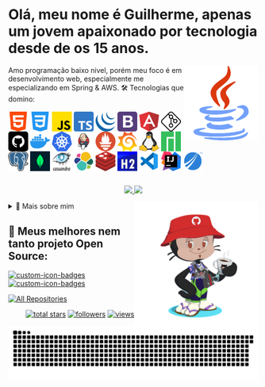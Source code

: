 # Olá, meu nome é Guilherme, apenas um jovem apaixonado por tecnologia desde de os 15 anos.
<img align="right" height="150" width="150" src="/assets/devs.gif"/>
Amo programação baixo nivel, porém meu foco é em desenvolvimento web, especialmente me especializando em Spring & AWS. 🛠 Tecnologias que domino:
<div style="display: inline_block"><br>
  <img align="center" height="40" width="40" src="/assets/html.png">
  <img align="center" height="40" width="40" src="/assets/css.png">
  <img align="center" height="40" width="40" src="/assets/js.png">
  <img align="center" height="40" width="40" src="/assets/ts.png">
  <img align="center" height="40" width="40" src="/assets/jquery.png">
  <img align="center" height="40" width="40" src="/assets/bootstrap.png">
  <img align="center" height="40" width="40" src="/assets/angular.png">
  <img align="center" height="40" width="40" src="/assets/git.png">
  <img align="center" height="40" width="40" src="/assets/github.png">
  <img align="center" height="40" width="40" src="/assets/docker.png">
  <img align="center" height="40" width="40" src="/assets/kubernates.png">
  <img align="center" height="40" width="40" src="/assets/jenkins.png">
  <img align="center" height="40" width="40" src="/assets/promethues.png">
  <img align="center" height="40" width="40" src="/assets/grafana.png">
  <img align="center" height="40" width="40" src="/assets/linux.png">
  <img align="center" height="40" width="40" src="/assets/manjaro.png">
  <img align="center" height="40" width="40" src="/assets/postgresql.png">
  <img align="center" height="40" width="40" src="/assets/mongodb.png">
  <img align="center" height="40" width="40" src="/assets/cassandra.png">
  <img align="center" height="40" width="40" src="/assets/elastic search.png">
  <img align="center" height="40" width="40" src="/assets/redis.png">
  <img align="center" height="40" width="40" src="/assets/h2.png">
  <img align="center" height="40" width="40" src="/assets/vscode.png">
  <img align="center" height="40" width="40" src="/assets/intellij.png">
  <img align="center" height="40" width="40" src="/assets/jaspersoft.png">
</div>
<div style="clear: both;"></div><div style="clear: both;"></div>

##
<p align="center">
<a href="https://github.com/jeniblodev">
  <img height="180em" src="https://github-readme-stats-eight-theta.vercel.app/api?username=GuilhermeLuisFranca404&show_icons=true&theme=algolia&include_all_commits=true&count_private=true"/>
  <img height="180em" src="https://github-readme-stats-eight-theta.vercel.app/api/top-langs/?username=GuilhermeLuisFranca404&layout=compact&langs_count=8&theme=highcontrast"/>
</a>
</p>
<div style="clear: both;"></div><div style="clear: both;"></div>

<img align="right" width="250px" src="/assets/octocat.png">

<details>
  <summary>🧑 Mais sobre mim</summary>

- 🔭 Atualmente estou estudando sobre arquitetura de microservicos avançada;

- 🌱 Atualmente estou aprendendo sobre ecossistema Spring especialmente microservices;

- 🤝 Estou também a procura de ajuda e de pessoas com projetos massas para que eu possa contribuir;

- 👨‍💻 A maioria de meus projetos estão private, mas agora vou focar em criar open sources;

- 💬 Estou aberto a perguntas, especialmente sobre Spring e AWS no geral;

- 📫 Entre com contato via <a target="_blank" href="https://wa.me/5541995544255">Whatsapp</a>;

</details>

## 📘 Meus melhores nem tanto projeto Open Source:

<p align="left">
  <a href="https://github.com/GuilhermeLuisFranca404/ThymeleafMasters"><img width="25%" src="https://denvercoder1-github-readme-stats.vercel.app/api/pin?username=GuilhermeLuisFranca404&repo=ThymeleafMasters&theme=react" alt="custom-icon-badges"></a>
  <a href="https://github.com/GuilhermeLuisFranca404/api-gerenciamento-de-tarefas"><img width="25%" src="https://denvercoder1-github-readme-stats.vercel.app/api/pin?username=GuilhermeLuisFranca404&repo=api-gerenciamento-de-tarefas&theme=react" alt="custom-icon-badges"></a>
</p>
<p align="left">
  <a href="https://github.com/GuilhermeLuisFranca404?tab=repositories"><img alt="All Repositories" title="All Repositories" src="https://custom-icon-badges.herokuapp.com/badge/-All%20Repos-2962FF?style=for-the-badge&logoColor=white&logo=repo"/></a>
</p>

<p align="right">
  <a href="https://github.com/GuilhermeLuisFranca404?tab=repositories">
    <img alt="total stars" title="Total stars on GitHub" src="https://custom-icon-badges.herokuapp.com/badge/dynamic/json?logo=star&host=formatted-dynamic-badges.herokuapp.com&formatter=metric&style=for-the-badge&color=55960c&labelColor=488207&label=stars&query=%24.stars&url=https%3A%2F%2Fapi.github-star-counter.workers.dev%2Fuser%2FGuilhermeLuisFranca404"/></a>
  <a href="https://github.com/GuilhermeLuisFranca404?tab=followers">
    <img alt="followers" title="Follow me on Github" src="https://custom-icon-badges.herokuapp.com/github/followers/GuilhermeLuisFranca404?color=236ad3&labelColor=1155ba&style=for-the-badge&logo=person-add&label=Follow&logoColor=white"/></a>
  <a href="https://github.com/GuilhermeLuisFranca404">
    <img alt="views" title="GitHub profile views" src="https://visitor-badge-reloaded.herokuapp.com/badge?page_id=GuilhermeLuisFranca404&style=for-the-badge&color=7c007c&lcolor=640464&logo=AngelList&logoColor=white"/></a>
</p>

![Snake animation](https://github.com/GuilhermeLuisFranca404/GuilhermeLuisFranca404/blob/output/github-contribution-grid-snake.svg)

<!--<img align="left" width="250px" src="/assets/programming.gif"/>-->
